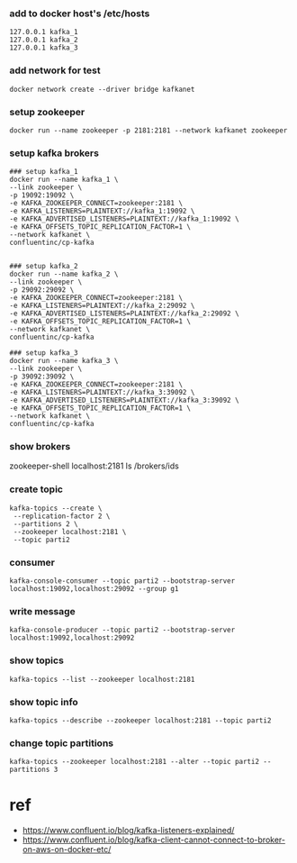 ### add to docker host's /etc/hosts 
```
127.0.0.1 kafka_1
127.0.0.1 kafka_2
127.0.0.1 kafka_3
```

### add network for test
```
docker network create --driver bridge kafkanet
```

### setup zookeeper
```
docker run --name zookeeper -p 2181:2181 --network kafkanet zookeeper
```

### setup kafka brokers

```
### setup kafka_1
docker run --name kafka_1 \
--link zookeeper \
-p 19092:19092 \
-e KAFKA_ZOOKEEPER_CONNECT=zookeeper:2181 \
-e KAFKA_LISTENERS=PLAINTEXT://kafka_1:19092 \
-e KAFKA_ADVERTISED_LISTENERS=PLAINTEXT://kafka_1:19092 \
-e KAFKA_OFFSETS_TOPIC_REPLICATION_FACTOR=1 \
--network kafkanet \
confluentinc/cp-kafka


### setup kafka_2
docker run --name kafka_2 \
--link zookeeper \
-p 29092:29092 \
-e KAFKA_ZOOKEEPER_CONNECT=zookeeper:2181 \
-e KAFKA_LISTENERS=PLAINTEXT://kafka_2:29092 \
-e KAFKA_ADVERTISED_LISTENERS=PLAINTEXT://kafka_2:29092 \
-e KAFKA_OFFSETS_TOPIC_REPLICATION_FACTOR=1 \
--network kafkanet \
confluentinc/cp-kafka

### setup kafka_3
docker run --name kafka_3 \
--link zookeeper \
-p 39092:39092 \
-e KAFKA_ZOOKEEPER_CONNECT=zookeeper:2181 \
-e KAFKA_LISTENERS=PLAINTEXT://kafka_3:39092 \
-e KAFKA_ADVERTISED_LISTENERS=PLAINTEXT://kafka_3:39092 \
-e KAFKA_OFFSETS_TOPIC_REPLICATION_FACTOR=1 \
--network kafkanet \
confluentinc/cp-kafka

```

### show brokers
zookeeper-shell localhost:2181 ls /brokers/ids


### create topic 
```
kafka-topics --create \
 --replication-factor 2 \
 --partitions 2 \
 --zookeeper localhost:2181 \
 --topic parti2
```

### consumer
```
kafka-console-consumer --topic parti2 --bootstrap-server localhost:19092,localhost:29092 --group g1
```

### write message
```
kafka-console-producer --topic parti2 --bootstrap-server localhost:19092,localhost:29092
```

### show topics
```
kafka-topics --list --zookeeper localhost:2181
```

### show topic info
```
kafka-topics --describe --zookeeper localhost:2181 --topic parti2
```

### change topic partitions
```
kafka-topics --zookeeper localhost:2181 --alter --topic parti2 --partitions 3
```



# ref
- https://www.confluent.io/blog/kafka-listeners-explained/
- https://www.confluent.io/blog/kafka-client-cannot-connect-to-broker-on-aws-on-docker-etc/
